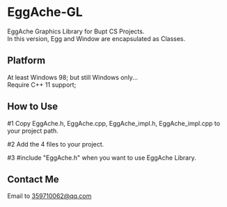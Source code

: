 # EggAche-GL
EggAche Graphics Library for Bupt CS Projects. <br>
In this version, Egg and Window are encapsulated as Classes.

## Platform
At least Windows 98; but still Windows only... <br>
Require C++ 11 support;

## How to Use
<p>
  #1 Copy EggAche.h, EggAche.cpp, EggAche_impl.h, EggAche_impl.cpp to your project path.
</p>
<p>
  #2 Add the 4 files to your project.
</p>
<p>
  #3 #include "EggAche.h" when you want to use EggAche Library.
</p>

## Contact Me
Email to 359710062@qq.com
